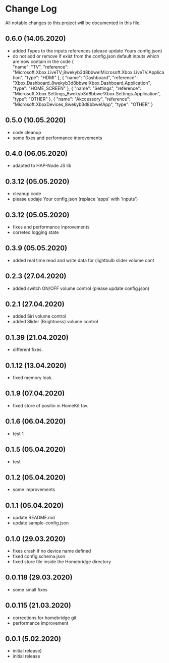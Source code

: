 # Change Log
All notable changes to this project will be documented in this file.
## 0.6.0 (14.05.2020) 
- added Types to the inputs references (please update Yours config.json)
- do not add or remove if exist from the config.json default inputs which are now contain in the  code
       {   
        "name": "TV",
        "reference": "Microsoft.Xbox.LiveTV_8wekyb3d8bbwe!Microsoft.Xbox.LiveTV.Application",
        "type": "HDMI"
	},
	{
	"name": "Dashboard",
	"reference": "Xbox.Dashboard_8wekyb3d8bbwe!Xbox.Dashboard.Application",
	"type": "HOME_SCREEN"
	},
	{
	"name": "Settings",
	"reference": "Microsoft.Xbox.Settings_8wekyb3d8bbwe!Xbox.Settings.Application",
	"type": "OTHER"
	},
	{
	"name": "Akccessory",
	"reference": "Microsoft.XboxDevices_8wekyb3d8bbwe!App",
	"type": "OTHER"
	}

## 0.5.0 (10.05.2020) 
- code cleanup
- some fixes and performance inprovements

## 0.4.0 (06.05.2020) 
- adapted to HAP-Node JS lib

## 0.3.12 (05.05.2020)
- cleanup code
- please updaje Your config.json (replace 'apps' with 'inputs')

## 0.3.12 (05.05.2020)
- fixes and performance inprovements
- correted logging state

## 0.3.9 (05.05.2020)
- added real time read and write data for (lightbulb slider volume cont

## 0.2.3 (27.04.2020)
- added switch ON/OFF volume control (please update config.json)

## 0.2.1 (27.04.2020)
- added Siri volume control
- added Slider (Brightness) volume control

## 0.1.39 (21.04.2020)
- different fixes.

## 0.1.12 (13.04.2020)
- fixed memory leak.

## 0.1.9 (07.04.2020)
- fixed store of positin in HomeKit fav.

## 0.1.6 (06.04.2020)
- test 1

## 0.1.5 (05.04.2020)
- test

## 0.1.2 (05.04.2020)
- some improvements

## 0.1.1 (05.04.2020)
- update README.md
- update sample-config.json

## 0.1.0 (29.03.2020)
- fixes crash if no device name defined
- fixed config.schema.json
- fixed store file inside the Homebridge directory

## 0.0.118 (29.03.2020)
- some small fixes

## 0.0.115 (21.03.2020)
- corrections for homebridge git
- performance improvement

## 0.0.1 (5.02.2020)
- initial release)
- initial release
